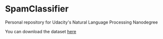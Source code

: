 # SpamClassifier

Personal repository for Udacity's Natural Language Processing Nanodegree

You can download the dataset [here](https://archive.ics.uci.edu/ml/datasets/SMS+Spam+Collection)
